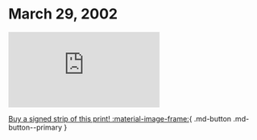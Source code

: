# March 29, 2002

![](https://www.achewood.com/comic.php?date=03292002)

[Buy a signed strip of this print! :material-image-frame:](https://achewood-holiday-pop-up.myshopify.com/products/strip#03292002){ .md-button .md-button--primary }

